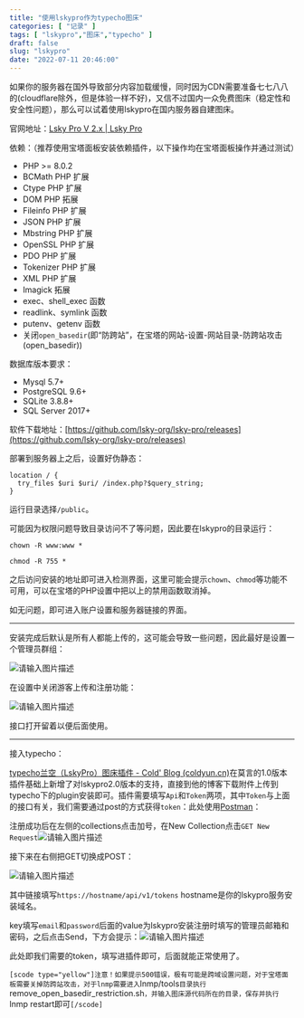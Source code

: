 ```yaml
---
title: "使用lskypro作为typecho图床"
categories: [ "记录" ]
tags: [ "lskypro","图床","typecho" ]
draft: false
slug: "lskypro"
date: "2022-07-11 20:46:00"
---
```


如果你的服务器在国外导致部分内容加载缓慢，同时因为CDN需要准备七七八八的(cloudflare除外，但是体验一样不好)，又信不过国内一众免费图床（稳定性和安全性问题），那么可以试着使用lskypro在国内服务器自建图床。

官网地址：[Lsky Pro V 2.x | Lsky Pro](https://docs.lsky.pro/docs/v2/#%E4%BB%8B%E7%BB%8D)

依赖：（推荐使用宝塔面板安装依赖插件，以下操作均在宝塔面板操作并通过测试）

* PHP >= 8.0.2
* BCMath PHP 扩展
* Ctype PHP 扩展
* DOM PHP 拓展
* Fileinfo PHP 扩展
* JSON PHP 扩展
* Mbstring PHP 扩展
* OpenSSL PHP 扩展
* PDO PHP 扩展
* Tokenizer PHP 扩展
* XML PHP 扩展
* Imagick 拓展
* exec、shell_exec 函数
* readlink、symlink 函数
* putenv、getenv 函数
* 关闭`open_basedir`(即“防跨站”，在宝塔的网站-设置-网站目录-防跨站攻击(open_basedir))

数据库版本要求：

* Mysql 5.7+
* PostgreSQL 9.6+
* SQLite 3.8.8+
* SQL Server 2017+

软件下载地址：[https://github.com/lsky-org/lsky-pro/releases](https://github.com/lsky-org/lsky-pro/releases)

部署到服务器上之后，设置好伪静态：

```
location / {
  try_files $uri $uri/ /index.php?$query_string;
}
```

运行目录选择`/public`。

可能因为权限问题导致目录访问不了等问题，因此要在lskypro的目录运行：

`chown -R www:www *`

`chmod -R 755 *`

之后访问安装的地址即可进入检测界面，这里可能会提示`chown`、`chmod`等功能不可用，可以在宝塔的PHP设置中把以上的禁用函数取消掉。

如无问题，即可进入账户设置和服务器链接的界面。

---

安装完成后默认是所有人都能上传的，这可能会导致一些问题，因此最好是设置一个管理员群组：

![请输入图片描述](https://pic.tama.guru/i/2022/07/11/62cc175c060a8.png)

在设置中关闭游客上传和注册功能：

![请输入图片描述](https://pic.tama.guru/i/2022/07/11/62cc17b76b256.png)

接口打开留着以便后面使用。

---

接入typecho：

[typecho兰空（LskyPro）图床插件 - Cold&#39; Blog (coldyun.cn)](https://www.coldyun.cn/archives/140.html)在莫言的1.0版本插件基础上新增了对lskypro2.0版本的支持，直接到他的博客下载附件上传到typecho下的plugin安装即可。插件需要填写`Api`和`Token`两项，其中`Token`与上面的接口有关，我们需要通过post的方式获得`token`：此处使用[Postman](https://www.postman.com/)：

注册成功后在左侧的collections点击加号，在New Collection点击`GET New Request`![请输入图片描述](https://pic.tama.guru/i/2022/07/11/62cc19d910ed0.png)

接下来在右侧把GET切换成POST：

![请输入图片描述](https://pic.tama.guru/i/2022/07/11/62cc1a8d574f8.png)

其中链接填写`https://hostname/api/v1/tokens`  hostname是你的lskypro服务安装域名。

key填写`email`和`password`后面的value为lskypro安装注册时填写的管理员邮箱和密码，之后点击Send，下方会提示：![请输入图片描述](https://pic.tama.guru/i/2022/07/11/62cc1b5f8d671.png)

此处即我们需要的token，填写进插件即可，后面就能正常使用了。


`[scode type="yellow"]注意！如果提示500错误，极有可能是跨域设置问题，对于宝塔面板需要关掉防跨站攻击，对于lnmp需要进入`lnmp/tools`目录执行`remove_open_basedir_restriction.sh`，并输入图床源代码所在的目录，保存并执行`lnmp restart即可`[/scode]`
